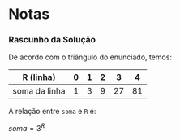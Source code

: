 # Notas

### Rascunho da Solução

De acordo com o triângulo do enunciado, temos:

|R (linha)      |0  |1  |2  |3  |4  |
|-              |-  |-  |-  |-  |-  |
|soma da linha  |1  |3  |9  |27 |81 |

A relação entre `soma` e `R` é:

$soma=3^R$